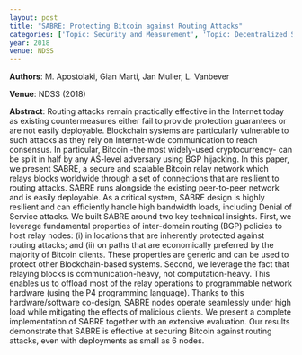 ```yaml
---
layout: post
title: "SABRE: Protecting Bitcoin against Routing Attacks"
categories: ['Topic: Security and Measurement', 'Topic: Decentralized Systems', '2018', 'Venue: NDSS']
year: 2018
venue: NDSS
---
```

**Authors**: M. Apostolaki, Gian Marti, Jan Muller, L. Vanbever

**Venue**: NDSS (2018)

**Abstract**: Routing attacks remain practically effective in the Internet today as existing countermeasures either fail to provide protection guarantees or are not easily deployable. Blockchain systems are particularly vulnerable to such attacks as they rely on Internet-wide communication to reach consensus. In particular, Bitcoin -the most widely-used cryptocurrency- can be split in half by any AS-level adversary using BGP hijacking. In this paper, we present SABRE, a secure and scalable Bitcoin relay network which relays blocks worldwide through a set of connections that are resilient to routing attacks. SABRE runs alongside the existing peer-to-peer network and is easily deployable. As a critical system, SABRE design is highly resilient and can efficiently handle high bandwidth loads, including Denial of Service attacks. We built SABRE around two key technical insights. First, we leverage fundamental properties of inter-domain routing (BGP) policies to host relay nodes: (i) in locations that are inherently protected against routing attacks; and (ii) on paths that are economically preferred by the majority of Bitcoin clients. These properties are generic and can be used to protect other Blockchain-based systems. Second, we leverage the fact that relaying blocks is communication-heavy, not computation-heavy. This enables us to offload most of the relay operations to programmable network hardware (using the P4 programming language). Thanks to this hardware/software co-design, SABRE nodes operate seamlessly under high load while mitigating the effects of malicious clients. We present a complete implementation of SABRE together with an extensive evaluation. Our results demonstrate that SABRE is effective at securing Bitcoin against routing attacks, even with deployments as small as 6 nodes.
